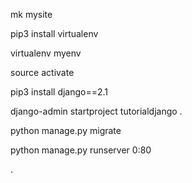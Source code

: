 mk mysite

pip3 install virtualenv

virtualenv myenv

source activate

pip3 install django==2.1

django-admin startproject tutorialdjango .

python manage.py migrate

python manage.py runserver 0:80

.